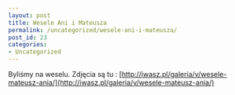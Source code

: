 ```yaml
---
layout: post
title: Wesele Ani i Mateusza
permalink: /uncategorized/wesele-ani-i-mateusza/
post_id: 23
categories: 
- Uncategorized
---
```


Byliśmy na weselu. Zdjęcia są tu : 
[http://iwasz.pl/galeria/v/wesele-mateusz-ania/](http://iwasz.pl/galeria/v/wesele-mateusz-ania/)